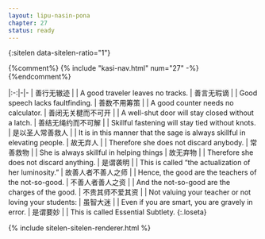 ```yaml
---
layout: lipu-nasin-pona
chapter: 27
status: ready
---
```


{:sitelen data-sitelen-ratio="1"}

{%comment%}
{% include "kasi-nav.html" num="27" -%}
{%endcomment%}

|:-:|-|-
| 善行无辙迹               |  | A good traveler leaves no tracks.
| 善言无瑕谪               |  | Good speech lacks faultfinding.
| 善数不用筹策             |  | A good counter needs no calculator.
| 善闭无关楗而不可开       |  | A well-shut door will stay closed without a latch.
| 善结无绳约而不可解       |  | Skillful fastening will stay tied without knots.
| 是以圣人常善救人         |  | It is in this manner that the sage is always skillful in elevating people.
| 故无弃人                 |  | Therefore she does not discard anybody.
| 常善救物                 |  | She is always skillful in helping things
| 故无弃物                 |  | Therefore she does not discard anything.
| 是谓袭明                 |  | This is called “the actualization of her luminosity.”
| 故善人者<wbr/>不善人之师 |  | Hence, the good are the teachers of the not-so-good.
| 不善人者<wbr/>善人之资   |  | And the not-so-good are the charges of the good.
| 不贵其师<wbr/>不爱其资   |  | Not valuing your teacher or not loving your students:
| 虽智大迷                 |  | Even if you are smart, you are gravely in error.
| 是谓要妙                 |  | This is called Essential Subtlety.
{:.loseta}

{% include sitelen-sitelen-renderer.html %}
